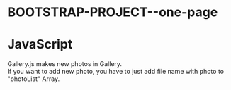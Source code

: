 # BOOTSTRAP-PROJECT--one-page

# JavaScript

Gallery.js makes new photos in Gallery.  
If you want to add new photo, you have to just add file name with photo to "photoList" Array.
